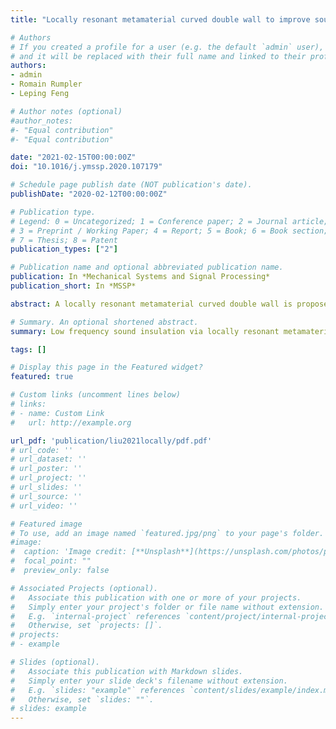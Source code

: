 ```yaml
---
title: "Locally resonant metamaterial curved double wall to improve sound insulation at the ring frequency and mass-spring-mass resonance"

# Authors
# If you created a profile for a user (e.g. the default `admin` user), write the username (folder name) here 
# and it will be replaced with their full name and linked to their profile.
authors:
- admin
- Romain Rumpler
- Leping Feng

# Author notes (optional)
#author_notes:
#- "Equal contribution"
#- "Equal contribution"

date: "2021-02-15T00:00:00Z"
doi: "10.1016/j.ymssp.2020.107179"

# Schedule page publish date (NOT publication's date).
publishDate: "2020-02-12T00:00:00Z"

# Publication type.
# Legend: 0 = Uncategorized; 1 = Conference paper; 2 = Journal article;
# 3 = Preprint / Working Paper; 4 = Report; 5 = Book; 6 = Book section;
# 7 = Thesis; 8 = Patent
publication_types: ["2"]

# Publication name and optional abbreviated publication name.
publication: In *Mechanical Systems and Signal Processing*
publication_short: In *MSSP*

abstract: A locally resonant metamaterial curved double wall is proposed and studied. The aim is to improve the sound insulation by introducing a metamaterial design targeting a narrow frequency band region associated with characteristic frequencies of curved double walls, thus enabling an overall improvement of sound insulation properties in a broader frequency range. This metamaterial is realized by introducing periodically distributed resonators to a curved double wall. The sound transmission loss properties of such curved double walls are first investigated by using the concept of ‘apparent impedance’, which expresses the properties of the whole structure in terms of the impedances of the constituting panels and air cavity. The apparent impedance approach is validated against Finite Element models. It is shown that, instead of a dip in the sound transmission loss around the ring frequency of a single curved panel, the curved double wall may exhibit a broad ‘valley’ with low sound transmission loss, whose bandwidth is determined by the spacing between the two characteristic frequencies of the structure (associated with the ring frequency and mass-spring-mass resonance of the curved double wall). The curved double wall is then specifically designed by adjusting the two characteristic frequencies to be close to each other in order to narrow the region associated with a low transmission loss. This enables, subsequently, to improve the transmission loss in this region by effectively inserting tuned local resonators. The design principles are discussed, and applications of double walls consisting either of the same curved panels or different curved panels are both included.

# Summary. An optional shortened abstract.
summary: Low frequency sound insulation via locally resonant metamaterial curved double walls. Effective impedance approach introduced, validated against the Finite Element method. Detailed comparison of the curved double walls and its metamaterial improved design. Improvement of sound tranmission loss performance around characteristic frequencies.

tags: []

# Display this page in the Featured widget?
featured: true

# Custom links (uncomment lines below)
# links:
# - name: Custom Link
#   url: http://example.org

url_pdf: 'publication/liu2021locally/pdf.pdf'
# url_code: ''
# url_dataset: ''
# url_poster: ''
# url_project: ''
# url_slides: ''
# url_source: ''
# url_video: ''

# Featured image
# To use, add an image named `featured.jpg/png` to your page's folder. 
#image:
#  caption: 'Image credit: [**Unsplash**](https://unsplash.com/photos/pLCdAaMFLTE)'
#  focal_point: ""
#  preview_only: false

# Associated Projects (optional).
#   Associate this publication with one or more of your projects.
#   Simply enter your project's folder or file name without extension.
#   E.g. `internal-project` references `content/project/internal-project/index.md`.
#   Otherwise, set `projects: []`.
# projects:
# - example

# Slides (optional).
#   Associate this publication with Markdown slides.
#   Simply enter your slide deck's filename without extension.
#   E.g. `slides: "example"` references `content/slides/example/index.md`.
#   Otherwise, set `slides: ""`.
# slides: example
---
```

<!-- 
{{% callout note %}}
Click the *Cite* button above to demo the feature to enable visitors to import publication metadata into their reference management software.
{{% /callout %}}

{{% callout note %}}
Create your slides in Markdown - click the *Slides* button to check out the example.
{{% /callout %}}

Supplementary notes can be added here, including [code, math, and images](https://wowchemy.com/docs/writing-markdown-latex/). -->
